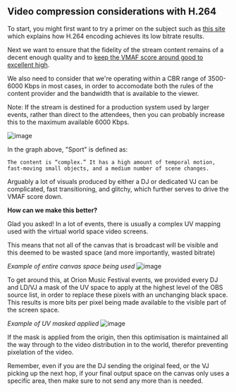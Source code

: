 ## Video compression considerations with H.264

To start, you might first want to try a primer on the subject such as [this site](https://sidbala.com/h-264-is-magic/) which explains how H.264 encoding achieves its low bitrate results.

Next we want to ensure that the fidelity of the stream content remains of a decent enough quality and to [keep the VMAF score around good to excellent high](https://medium.com/exmachinagroup/harder-better-faster-cheaper-optimizing-video-bitrate-for-ultra-low-latency-live-content-a2d0be55660a).

We also need to consider that we're operating within a CBR range of 3500-6000 Kbps in most cases, in order to accomodate both the rules of the content provider and the bandwidth that is available to the viewer.

Note: If the stream is destined for a production system used by larger events, rather than direct to the attendees, then you can probably increase this to the maximum available 6000 Kbps.

![image](https://miro.medium.com/v2/0*8WmTeqaDW5tB7jGZ)

In the graph above, "Sport" is defined as:

```The content is “complex.” It has a high amount of temporal motion, fast-moving small objects, and a medium number of scene changes.```

Arguably a lot of visuals produced by either a DJ or dedicated VJ can be complicated, fast transitioning, and glitchy, which further serves to drive the VMAF score down.

**How can we make this better?**

Glad you asked! In a lot of events, there is usually a complex UV mapping used with the virtual world space video screens.

This means that not all of the canvas that is broadcast will be visible and this deemed to be wasted space (and more importantly, wasted bitrate)

*Example of entire canvas space being used*
![image](https://user-images.githubusercontent.com/25694892/226192556-0731e31c-2fd9-4667-825c-563e133dc841.png)

To get around this, at Orion Music Festival events, we provided every DJ and LD/VJ a mask of the UV space to apply at the highest level of the OBS source list, in order to replace these pixels with an unchanging black space. This results is more bits per pixel being made available to the visible part of the screen space.

*Example of UV masked applied*
![image](https://user-images.githubusercontent.com/25694892/226192640-98f8f54c-08e4-4af4-b5e3-fd80c1f4f54e.png)

If the mask is applied from the origin, then this optimisation is maintained all the way through to the video distribution in to the world, therefor preventing pixelation of the video.

Remember, even if you are the DJ sending the original feed, or the VJ picking up the next hop, if your final output space on the canvas only uses a specific area, then make sure to not send any more than is needed.
